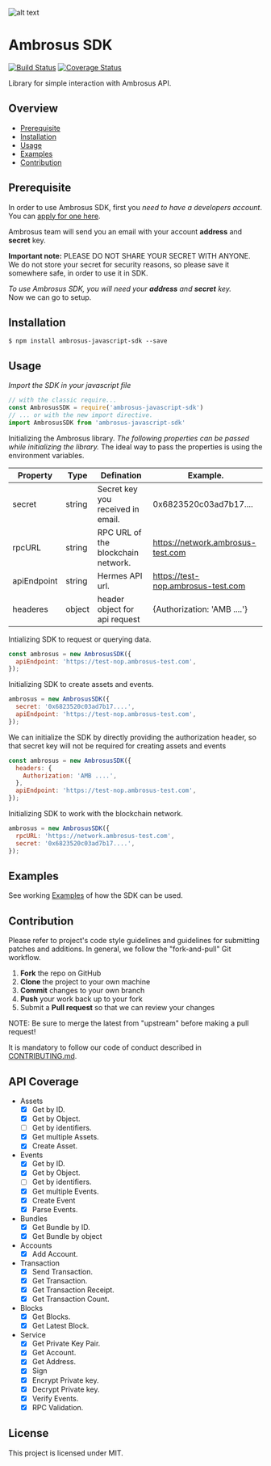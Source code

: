 ![alt text](https://cdn-images-1.medium.com/max/1600/1*hGJHnXJuOmfjIcEofbC0Ww.png 'Ambrosus')

# Ambrosus SDK

<!-- BADGES -->

[![Build Status](https://travis-ci.com/ambrosus/sdk-javascript2.svg?branch=master)](https://travis-ci.com/ambrosus/sdk-javascript2) [![Coverage Status](https://img.shields.io/badge/coverage-93%25-brightgreen.svg)](https://github.com/ambrosus/sdk-javascript2)

<!-- END BADGES -->

Library for simple interaction with Ambrosus API.


## Overview

- [Prerequisite](#prerequisite)
- [Installation](#installation)
- [Usage](#usage)
- [Examples](#examples)
- [Contribution](#contribution)

## Prerequisite

In order to use Ambrosus SDK, first you _need to have a developers account_.\
You can [apply for one here](https://test.ambrosus.com/dashboard).

Ambrosus team will send you an email with your account **address** and **secret** key.

**Important note:**
PLEASE DO NOT SHARE YOUR SECRET WITH ANYONE. \
We do not store your secret for security reasons, so please save it somewhere safe, in order to use it in SDK.

_To use Ambrosus SDK, you will need your **address** and **secret** key._\
Now we can go to setup.

## Installation
```console
$ npm install ambrosus-javascript-sdk --save
```

## Usage
_Import the SDK in your javascript file_
```javascript
// with the classic require...
const AmbrosusSDK = require('ambrosus-javascript-sdk')
// ... or with the new import directive.
import AmbrosusSDK from 'ambrosus-javascript-sdk'
```
Initializing the Ambrosus library.
_The following properties can be passed while initializing the library._
The ideal way to pass the properties is using the environment variables.

|Property    | Type | Defination | Example. |
|---|---|---|---|
|secret      | string | Secret key you received in email.| 0x6823520c03ad7b17....|
|rpcURL      | string | RPC URL of the blockchain network. | https://network.ambrosus-test.com |
|apiEndpoint | string | Hermes API url. | https://test-nop.ambrosus-test.com |
|headeres | object | header object for api request | {Authorization: 'AMB ....'}|

Intializing SDK to request or querying data.
```javascript
const ambrosus = new AmbrosusSDK({
  apiEndpoint: 'https://test-nop.ambrosus-test.com',
});
```
Initializing SDK to create assets and events.
```javascript
ambrosus = new AmbrosusSDK({
  secret: '0x6823520c03ad7b17....',
  apiEndpoint: 'https://test-nop.ambrosus-test.com',
});
```
We can initialize the SDK by directly providing the authorization header, so that secret key will not be required for creating assets and events
```javascript
const ambrosus = new AmbrosusSDK({
  headers: {
    Authorization: 'AMB ....',
  },
  apiEndpoint: 'https://test-nop.ambrosus-test.com',
});
```
Initializing SDK to work with the blockchain network.
```javascript
ambrosus = new AmbrosusSDK({
  rpcURL: 'https://network.ambrosus-test.com',
  secret: '0x6823520c03ad7b17....',
});
```
## Examples

See working [Examples](examples/) of how the SDK can be used.

## Contribution

Please refer to project's code style guidelines and guidelines for submitting patches and additions. In general, we follow the "fork-and-pull" Git workflow.

 1. **Fork** the repo on GitHub
 2. **Clone** the project to your own machine
 3. **Commit** changes to your own branch
 4. **Push** your work back up to your fork
 5. Submit a **Pull request** so that we can review your changes

NOTE: Be sure to merge the latest from "upstream" before making a pull request!

It is mandatory to follow our code of conduct described in [CONTRIBUTING.md](https://github.com/ambrosus/sdk-javascript2/blob/master/CONTRIBUTING.md).

## API Coverage

* Assets
  - [x] Get by ID.
  - [x] Get by Object.
  - [ ] Get by identifiers.
  - [x] Get multiple Assets.
  - [x] Create Asset.
* Events
  - [x] Get by ID.
  - [x] Get by Object.
  - [ ] Get by identifiers.
  - [x] Get multiple Events.
  - [x] Create Event
  - [x] Parse Events.
* Bundles
  - [x] Get Bundle by ID.
  - [x] Get Bundle by object
* Accounts
  - [x] Add Account.
* Transaction
  - [x] Send Transaction.
  - [x] Get Transaction.
  - [x] Get Transaction Receipt.
  - [x] Get Transaction Count.
* Blocks
  - [x] Get Blocks.
  - [x] Get Latest Block.
* Service
  - [x] Get Private Key Pair.
  - [x] Get Account.
  - [x] Get Address.
  - [x] Sign
  - [x] Encrypt Private key.
  - [x] Decrypt Private key.
  - [x] Verify Events.
  - [x] RPC Validation.

## License

This project is licensed under MIT.
